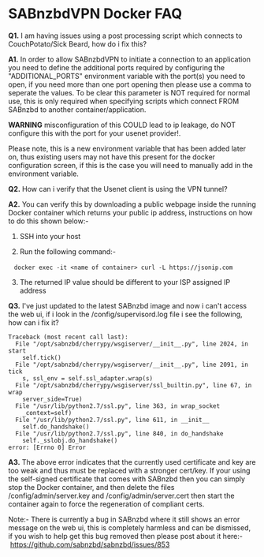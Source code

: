 # **SABnzbdVPN Docker FAQ**

**Q1.** I am having issues using a post processing script which connects to CouchPotato/Sick Beard, how do i fix this?

**A1.** In order to allow SABnzbdVPN to initiate a connection to an application you need to define the additional ports required by configuring the "ADDITIONAL_PORTS" environment variable with the port(s) you need to open, if you need more than one port opening then please use a comma to seperate the values. To be clear this parameter is NOT required for normal use, this is only required when specifying scripts which connect FROM SABnzbd to another container/application.

**WARNING** misconfiguration of this COULD lead to ip leakage, do NOT configure this with the port for your usenet provider!.

Please note, this is a new environment variable that has been added later on, thus existing users may not have this present for the docker configuration screen, if this is the case you will need to manually add in the environment variable.

**Q2.** How can i verify that the Usenet client is using the VPN tunnel?

**A2.** You can verify this by downloading a public webpage inside the running Docker container which returns your public ip address, instructions on how to do this shown below:-

1. SSH into your host

2. Run the following command:-

&nbsp;&nbsp; ```docker exec -it <name of container> curl -L https://jsonip.com```

3. The returned IP value should be different to your ISP assigned IP address

**Q3.** I've just updated to the latest SABnzbd image and now i can't access the web ui, if i look in the /config/supervisord.log file i see the following, how can i fix it?

```
Traceback (most recent call last):
  File "/opt/sabnzbd/cherrypy/wsgiserver/__init__.py", line 2024, in start
    self.tick()
  File "/opt/sabnzbd/cherrypy/wsgiserver/__init__.py", line 2091, in tick
    s, ssl_env = self.ssl_adapter.wrap(s)
  File "/opt/sabnzbd/cherrypy/wsgiserver/ssl_builtin.py", line 67, in wrap
    server_side=True)
  File "/usr/lib/python2.7/ssl.py", line 363, in wrap_socket
    _context=self)
  File "/usr/lib/python2.7/ssl.py", line 611, in __init__
    self.do_handshake()
  File "/usr/lib/python2.7/ssl.py", line 840, in do_handshake
    self._sslobj.do_handshake()
error: [Errno 0] Error
```

**A3.** The above error indicates that the currently used certificate and key are too weak and thus must be replaced with a stronger cert/key. If your using the self-signed certificate that comes with SABnzbd then you can simply stop the Docker container, and then delete the files /config/admin/server.key and /config/admin/server.cert then start the container again to force the regeneration of compliant certs.

Note:- There is currently a bug in SABnzbd where it still shows an error message on the web ui, this is completely harmless and can be dismissed, if you wish to help get this bug removed then please post about it here:- https://github.com/sabnzbd/sabnzbd/issues/853
